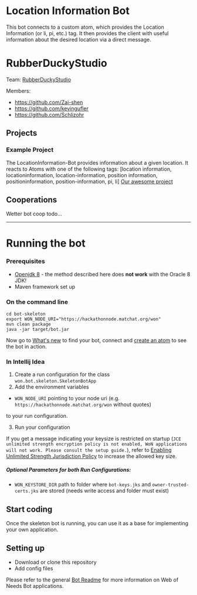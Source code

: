 # Location Information Bot

This bot connects to a custom atom, which provides the Location Information (or li, pi, etc.) tag. It then provides the client with useful information about the desired location via a direct message. 

# RubberDuckyStudio

Team: [RubberDuckyStudio](https://github.com/WoN-Hackathon-2019/won-LocationInformationBot)

Members:
* https://github.com/Zai-shen
* https://github.com/kevingufler
* https://github.com/Schlizohr


## Projects
### Example Project
The LocationInformation-Bot provides information about a given location. 
It reacts to Atoms with one of the following tags: [location information, locationinformation, location-information,
            position information, positioninformation, position-information, pi, li]
[Our awesome project](https://github.com/WoN-Hackathon-2019/won-LocationInformationBot)


## Cooperations

Wetter bot coop todo...

--- --- ---



# Running the bot

### Prerequisites

- [Openjdk 8](https://adoptopenjdk.net/index.html) - the method described here does **not work** with the Oracle 8 JDK!
- Maven framework set up

### On the command line

```
cd bot-skeleton
export WON_NODE_URI="https://hackathonnode.matchat.org/won"
mvn clean package
java -jar target/bot.jar
```
Now go to [What's new](https://hackathon.matchat.org/owner/#!/overview) to find your bot, connect and [create an atom](https://hackathon.matchat.org/owner/#!/create) to see the bot in action.

### In Intellij Idea
1. Create a run configuration for the class `won.bot.skeleton.SkeletonBotApp`
2. Add the environment variables

  * `WON_NODE_URI` pointing to your node uri (e.g. `https://hackathonnode.matchat.org/won` without quotes)
  
  to your run configuration.
  
3. Run your configuration

If you get a message indicating your keysize is restricted on startup (`JCE unlimited strength encryption policy is not enabled, WoN applications will not work. Please consult the setup guide.`), refer to [Enabling Unlimited Strength Jurisdiction Policy](https://github.com/open-eid/cdoc4j/wiki/Enabling-Unlimited-Strength-Jurisdiction-Policy) to increase the allowed key size.

##### Optional Parameters for both Run Configurations:
- `WON_KEYSTORE_DIR` path to folder where `bot-keys.jks` and `owner-trusted-certs.jks` are stored (needs write access and folder must exist) 

## Start coding

Once the skeleton bot is running, you can use it as a base for implementing your own application. 

## Setting up
- Download or clone this repository
- Add config files

Please refer to the general [Bot Readme](https://github.com/researchstudio-sat/webofneeds/blob/master/webofneeds/won-bot/README.md) for more information on Web of Needs Bot applications.

